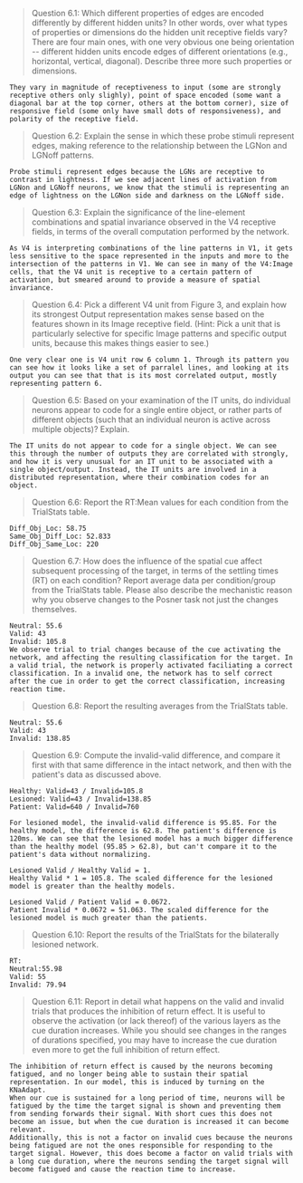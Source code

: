> Question 6.1: Which different properties of edges are encoded differently by different hidden units? In other words, over what types of properties or dimensions do the hidden unit receptive fields vary? There are four main ones, with one very obvious one being orientation -- different hidden units encode edges of different orientations (e.g., horizontal, vertical, diagonal). Describe three more such properties or dimensions.
```
They vary in magnitude of receptiveness to input (some are strongly receptive others only slighly), point of space encoded (some want a diagonal bar at the top corner, others at the bottom corner), size of responsive field (some only have small dots of responsiveness), and polarity of the receptive field.
```

> Question 6.2: Explain the sense in which these probe stimuli represent edges, making reference to the relationship between the LGNon and LGNoff patterns.
```
Probe stimuli represent edges because the LGNs are receptive to contrast in lightness. If we see adjacent lines of activation from LGNon and LGNoff neurons, we know that the stimuli is representing an edge of lightness on the LGNon side and darkness on the LGNoff side.
```

> Question 6.3: Explain the significance of the line-element combinations and spatial invariance observed in the V4 receptive fields, in terms of the overall computation performed by the network.
```
As V4 is interpreting combinations of the line patterns in V1, it gets less sensitive to the space represented in the inputs and more to the intersection of the patterns in V1. We can see in many of the V4:Image cells, that the V4 unit is receptive to a certain pattern of activation, but smeared around to provide a measure of spatial invariance.
```


> Question 6.4: Pick a different V4 unit from Figure 3, and explain how its strongest Output representation makes sense based on the features shown in its Image receptive field. (Hint: Pick a unit that is particularly selective for specific Image patterns and specific output units, because this makes things easier to see.)
```
One very clear one is V4 unit row 6 column 1. Through its pattern you can see how it looks like a set of parralel lines, and looking at its output you can see that that is its most correlated output, mostly representing pattern 6. 
```

> Question 6.5: Based on your examination of the IT units, do individual neurons appear to code for a single entire object, or rather parts of different objects (such that an individual neuron is active across multiple objects)? Explain.
```
The IT units do not appear to code for a single object. We can see this through the number of outputs they are correlated with strongly, and how it is very unusual for an IT unit to be associated with a single object/output. Instead, the IT units are involved in a distributed representation, where their combination codes for an object.
```

> Question 6.6: Report the RT:Mean values for each condition from the TrialStats table.
```
Diff_Obj_Loc: 58.75
Same_Obj_Diff_Loc: 52.833
Diff_Obj_Same_Loc: 220
```


> Question 6.7: How does the influence of the spatial cue affect subsequent processing of the target, in terms of the settling times (RT) on each condition? Report average data per condition/group from the TrialStats table. Please also describe the mechanistic reason why you observe changes to the Posner task not just the changes themselves.
```
Neutral: 55.6
Valid: 43
Invalid: 105.8
We observe trial to trial changes because of the cue activating the network, and affecting the resulting classification for the target. In a valid trial, the network is properly activated faciliating a correct classification. In a invalid one, the network has to self correct after the cue in order to get the correct classification, increasing reaction time. 
```

> Question 6.8: Report the resulting averages from the TrialStats table.
```
Neutral: 55.6
Valid: 43
Invalid: 138.85
```


> Question 6.9: Compute the invalid-valid difference, and compare it first with that same difference in the intact network, and then with the patient's data as discussed above.
```
Healthy: Valid=43 / Invalid=105.8
Lesioned: Valid=43 / Invalid=138.85
Patient: Valid=640 / Invalid=760

For lesioned model, the invalid-valid difference is 95.85. For the healthy model, the difference is 62.8. The patient's difference is 120ms. We can see that the lesioned model has a much bigger difference than the healthy model (95.85 > 62.8), but can't compare it to the patient's data without normalizing.

Lesioned Valid / Healthy Valid = 1.
Healthy Valid * 1 = 105.8. The scaled difference for the lesioned model is greater than the healthy models. 

Lesioned Valid / Patient Valid = 0.0672.
Patient Invalid * 0.0672 = 51.063. The scaled difference for the lesioned model is much greater than the patients.
```


> Question 6.10: Report the results of the TrialStats for the bilaterally lesioned network.
```
RT:
Neutral:55.98
Valid: 55
Invalid: 79.94
```


> Question 6.11: Report in detail what happens on the valid and invalid trials that produces the inhibition of return effect. It is useful to observe the activation (or lack thereof) of the various layers as the cue duration increases. While you should see changes in the ranges of durations specified, you may have to increase the cue duration even more to get the full inhibition of return effect.
```
The inhibition of return effect is caused by the neurons becoming fatigued, and no longer being able to sustain their spatial representation. In our model, this is induced by turning on the KNaAdapt.
When our cue is sustained for a long period of time, neurons will be fatigued by the time the target signal is shown and preventing them from sending forwards their signal. With short cues this does not become an issue, but when the cue duration is increased it can become relevant.
Additionally, this is not a factor on invalid cues because the neurons being fatigued are not the ones responsible for responding to the target signal. However, this does become a factor on valid trials with a long cue duration, where the neurons sending the target signal will become fatigued and cause the reaction time to increase.
```
